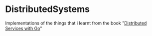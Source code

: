 # DistributedSystems

Implementations of the things that i learnt from the book "[Distributed Services with Go](https://www.amazon.in/Distributed-Services-Go-Travis-Jeffrey/dp/1680507605)" 
